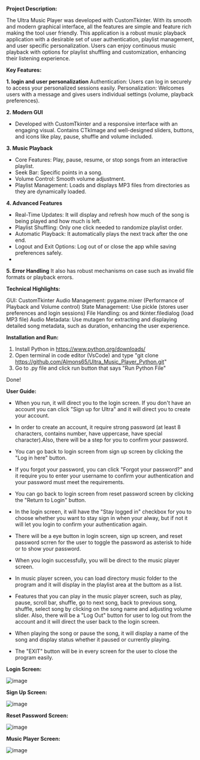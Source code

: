 **Project Description:**

The Ultra Music Player was developed with CustomTkinter. With its smooth and modern graphical interface, all the features are simple and feature rich making the tool user friendly. This application is a robust music playback application with a desirable set of user authentication, playlist management, 
and user specific personalization. Users can enjoy continuous music playback with options for playlist shuffling and customization, enhancing their listening experience.


**Key Features:**

**1. login and user personalization**
Authentication: Users can log in securely to access your personalized sessions easily.
Personalization: Welcomes users with a message and gives users individual settings (volume,
playback preferences).

**2. Modern GUI**
- Developed with CustomTkinter and a responsive interface with an engaging visual.
  Contains CTkImage and well-designed sliders, buttons, and icons like play, pause, shuffle and
  volume included.

**3. Music Playback**
- Core Features: Play, pause, resume, or stop songs from an interactive playlist.
- Seek Bar: Specific points in a song.
- Volume Control: Smooth volume adjustment.
- Playlist Management: Loads and displays MP3 files from directories as they are dynamically
loaded.

**4. Advanced Features**
- Real-Time Updates: It will display and refresh how much of the song is being played and
how much is left.
- Playlist Shuffling: Only one click needed to randomize playlist order.
- Automatic Playback: It automatically plays the next track after the one end.
- Logout and Exit Options: Log out of or close the app while saving preferences safely.
- 
**5. Error Handling**
It also has robust mechanisms on case such as invalid file formats or playback errors.


**Technical Highlights:**

GUI: CustomTkinter
Audio Management: pygame.mixer (Performance of Playback and Volume control)
State Management: Use pickle (stores user preferences and login sessions)
File Handling: os and tkinter.filedialog (load MP3 file)
Audio Metadata: Use mutagen for extracting and displaying detailed song metadata, such as
duration, enhancing the user experience.





**Installation and Run:**

1. Install Python in https://www.python.org/downloads/
2. Open terminal in code editor (VsCode) and type "git clone https://github.com/Almons65/Ultra_Music_Player_Python.git"
3. Go to .py file and click run button that says "Run Python File"

Done!


**User Guide:**

- When you run, it will direct you to the login screen. If you don't have an account you can click "Sign up for Ultra" and it will direct you to create your account.
  
- In order to create an account, it require strong password (at least 8 characters, contains number, have uppercase, have special character).Also, there will be a step for you to confirm your password.

- You can go back to login screen from sign up screen by clicking the "Log in here" button.
  
- If you forgot your password, you can click "Forgot your password?" and it require you to enter your username to confirm your authentication and your password must meet the requirements.

- You can go back to login screen from reset password screen by clicking the "Return to Login" button.
  
- In the login screen, it will have the "Stay logged in" checkbox for you to choose whether you want to stay sign in when your alway, but if not it will let you login to confirm your authentication again.

- There will be a eye button in login screen, sign up screen, and reset password scrren for the user to toggle the password as asterisk to hide or to show your password. 
  
- When you login successfully, you will be direct to the music player screen.
  
- In music player screen, you can load directory music folder to the program and it will display in the playlist area at the buttom as a list.
  
- Features that you can play in the music player screen, such as play, pause, scroll bar, shuffle, go to next song, back to previous song, shuffle, select song by clicking on the song name and adjusting volume slider. Also, there will be a "Log Out" button for user to log out from the account and it will       direct the user back to the login screen.

- When playing the song or pause the song, it will display a name of the song and display status whether it paused or currently playing.
  
- The "EXIT" button will be in every screen for the user to close the program easily.





**Login Screen:**

  
![image](https://github.com/user-attachments/assets/1484dec8-d5b0-462c-a532-ca63dffe16dd)





**Sign Up Screen:**


![image](https://github.com/user-attachments/assets/f7ceef07-5fbb-4b3d-8490-84859855eff9)





**Reset Password Screen:**


![image](https://github.com/user-attachments/assets/e3391445-d4c9-4032-9d3a-43ce1ae4cc20)





**Music Player Screen:**


![image](https://github.com/user-attachments/assets/ab91232b-d861-4f3a-bba4-82be427edf6e)










  



  
